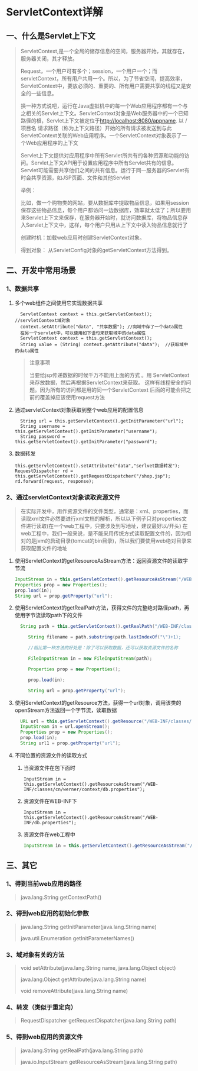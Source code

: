 # ServletContext详解

## 一、什么是Servlet上下文

> ServletContext,是一个全局的储存信息的空间，服务器开始，其就存在，服务器关闭，其才释放。
>
> Request，一个用户可有多个；session，一个用户一个；而servletContext，所有用户共用一个。所以，为了节省空间，提高效率，ServletContext中，要放必须的、重要的、所有用户需要共享的线程又是安全的一些信息。
>
> 换一种方式说吧，运行在Java虚拟机中的每一个Web应用程序都有一个与之相关的Servlet上下文。ServletContext对象是Web服务器中的一个已知路径的根，Servlet上下文被定位于[http://localhost:8080/appname](http://localhost:8080/appname). 以 /项目名 请求路径（称为上下文路径）开始的所有请求被发送到与此ServletContext关联的Web应用程序。一个ServletContext对象表示了一个Web应用程序的上下文
>
> Servlet上下文提供对应用程序中所有Servlet所共有的各种资源和功能的访问。Servlet上下文API用于设置应用程序中所有Servlet共有的信息。Servlet可能需要共享他们之间的共有信息。运行于同一服务器的Servlet有时会共享资源，如JSP页面、文件和其他Servlet
>
> 举例：
>
> ​    比如，做一个购物类的网站，要从数据库中提取物品信息，如果用session保存这些物品信息，每个用户都访问一边数据库，效率就太低了；所以要用来Servlet上下文来保存，在服务器开始时，就访问数据库，将物品信息存入Servlet上下文中，这样，每个用户只用从上下文中读入物品信息就行了
>
> ​创建时机：加载web应用时创建ServletContext对象。
>
> ​得到对象： 从ServletConfig对象的getServletContext方法得到。



## 二、开发中常用场景

### 1、数据共享

1. 多个web组件之间使用它实现数据共享

   ```
     ServletContext context = this.getServletContext();  //servletContext域对象
     context.setAttribute("data", "共享数据"); //向域中存了一个data属性
     在另一个servlet中，可以使用如下语句来获取域中的data属性
     ServletContext context = this.getServletContext();
     String value = (String) context.getAttribute("data");  //获取域中的data属性
   ```

   > 注意事项
   >
   > 当要给jsp传递数据的时候千万不能用上面的方式 。用 ServletContext来存放数据，然后再根据ServletContext来获取。 这样有线程安全的问题。因为所有的访问都是用的同一个ServletContext 后面的可能会把之前的覆盖掉应该使用request方法

2. 通过servletContext对象获取到整个web应用的配置信息

   ```
     String url = this.getServletContext().getInitParameter("url");
     String username = this.getServletContext().getInitParameter("username");
     String password = this.getServletContext().getInitParameter("password");
   ```

3. 数据转发

   ```
   this.getServletContext().setAttribute("data","serlvet数据转发");
   RequestDispatcher rd = this.getServletContext().getRequestDispatcher("/shop.jsp");
   rd.forward(request, response);
   ```

### 2、通过servletContext对象读取资源文件

> 在实际开发中，用作资源文件的文件类型，通常是：xml、properties，而读取xml文件必然要进行xml文档的解析，所以以下例子只对properties文件进行读取\(在一个web工程中，只要涉及到写地址，建议最好以/开头\)  在web工程中，我们一般来说，是不能采用传统方式读取配置文件的，因为相对的是jvm的启动目录\(tomcat的bin目录\)，所以我们要使用web绝对目录来获取配置文件的地址

1. 使用ServletContext的getResourceAsStream方法：返回资源文件的读取字节流

   ```java
   InputStream in = this.getServletContext().getResourceAsStream("/WEB-INF/classes/db.properties");
   Properties prop = new Properties();  
   prop.load(in);
   String url = prop.getProperty("url");
   ```

2. 使用ServletContext的getRealPath方法，获得文件的完整绝对路径path，再使用字节流读取path下的文件

   ```java
     String path = this.getServletContext().getRealPath("/WEB-INF/classes/db.properties");

        String filename = path.substring(path.lastIndexOf("\")+1); 

        //相比第一种方法的好处是：除了可以获取数据，还可以获取资源文件的名称

        FileInputStream in = new FileInputStream(path);

        Properties prop = new Properties();

        prop.load(in);

        String url = prop.getProperty("url");
   ```

3. 使用ServletContext的getResource方法，获得一个url对象，调用该类的openStream方法返回一个字节流，读取数据

   ```java
     URL url = this.getServletContext().getResource("/WEB-INF/classes/db.properties");
     InputStream in = url.openStream();
     Properties prop = new Properties();
     prop.load(in);
     String url1 = prop.getProperty("url");
   ```

4. 不同位置的资源文件的读取方式

   1. 当资源文件在包下面时

      ```
      InputStream in = this.getServletContext().getResourceAsStream("/WEB-INF/classes/cn/werner/context/db.properties");
      ```

   2. 资源文件在WEB-INF下

      ```
      InputStream in = this.getServletContext().getResourceAsStream("/WEB-INF/db.properties");
      ```

   3. 资源文件在web工程中

      ```java
      InputStream in = this.getServletContext().getResourceAsStream("/db.properties");
      ```

## 三、其它

### 1、得到当前web应用的路径

> java.lang.String getContextPath\(\)

### 2、得到web应用的初始化参数

> java.lang.String getInitParameter\(java.lang.String name\)
>
> java.util.Enumeration getInitParameterNames\(\)

### 3、域对象有关的方法

> void setAttribute\(java.lang.String name, java.lang.Object object\)
>
> java.lang.Object getAttribute\(java.lang.String name\)
>
> void removeAttribute\(java.lang.String name\)

### 4、转发（类似于重定向）

> RequestDispatcher getRequestDispatcher\(java.lang.String path\)

### 5、得到web应用的资源文件

> java.lang.String getRealPath\(java.lang.String path\)
>
> java.io.InputStream getResourceAsStream\(java.lang.String path\)



